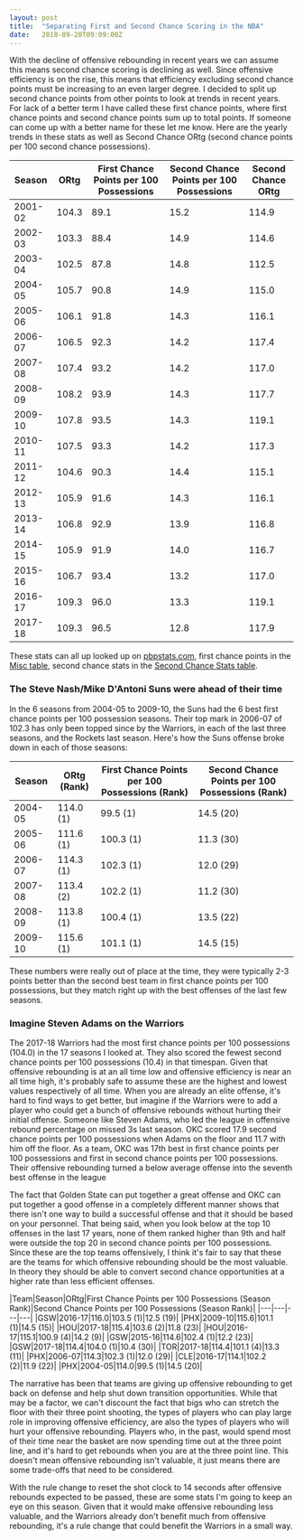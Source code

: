 ```yaml
---
layout: post
title:  "Separating First and Second Chance Scoring in the NBA"
date:   2018-09-20T09:09:00Z
---
```


With the decline of offensive rebounding in recent years we can assume this means second chance scoring is declining as well. Since offensive efficiency is on the rise, this means that efficiency excluding second chance points must be increasing to an even larger degree. I decided to split up second chance points from other points to look at trends in recent years. For lack of a better term I have called these first chance points, where first chance points and second chance points sum up to total points. If someone can come up with a better name for these let me know. Here are the yearly trends in these stats as well as Second Chance ORtg (second chance points per 100 second chance possessions).

|Season|ORtg|First Chance Points per 100 Possessions|Second Chance Points per 100 Possessions|Second Chance ORtg|
|---|---|---|---|---|
|2001-02|104.3|89.1|15.2|114.9|
|2002-03|103.3|88.4|14.9|114.6|
|2003-04|102.5|87.8|14.8|112.5|
|2004-05|105.7|90.8|14.9|115.0|
|2005-06|106.1|91.8|14.3|116.1|
|2006-07|106.5|92.3|14.2|117.4|
|2007-08|107.4|93.2|14.2|117.0|
|2008-09|108.2|93.9|14.3|117.7|
|2009-10|107.8|93.5|14.3|119.1|
|2010-11|107.5|93.3|14.2|117.3|
|2011-12|104.6|90.3|14.4|115.1|
|2012-13|105.9|91.6|14.3|116.1|
|2013-14|106.8|92.9|13.9|116.8|
|2014-15|105.9|91.9|14.0|116.7|
|2015-16|106.7|93.4|13.2|117.0|
|2016-17|109.3|96.0|13.3|119.1|
|2017-18|109.3|96.5|12.8|117.9|

These stats can all up looked up on [pbpstats.com](https://www.pbpstats.com/), first chance points in the [Misc table](https://www.pbpstats.com/totals/nba/team?Season=2017-18&SeasonType=Regular%20Season&StartType=All&Type=Team&Table=Misc&StatType=Per100Possessions), second chance stats in the [Second Chance Stats table](https://www.pbpstats.com/totals/nba/team?Season=2017-18&SeasonType=Regular%20Season&StartType=All&Type=Team&Table=SecondChance&StatType=Per100Possessions).

### The Steve Nash/Mike D'Antoni Suns were ahead of their time
In the 6 seasons from 2004-05 to 2009-10, the Suns had the 6 best first chance points per 100 possession seasons. Their top mark in 2006-07 of 102.3 has only been topped since by the Warriors, in each of the last three seasons, and the Rockets last season. Here's how the Suns offense broke down in each of those seasons:

|Season|ORtg (Rank)|First Chance Points per 100 Possessions (Rank)|Second Chance Points per 100 Possessions (Rank)|
|---|---|---|---|
|2004-05|114.0 (1)|99.5 (1)|14.5 (20)|
|2005-06|111.6 (1)|100.3 (1)|11.3 (30)|
|2006-07|114.3 (1)|102.3 (1)|12.0 (29)|
|2007-08|113.4 (2)|102.2 (1)|11.2 (30)|
|2008-09|113.8 (1)|100.4 (1)|13.5 (22)|
|2009-10|115.6 (1)|101.1 (1)|14.5 (15)|

These numbers were really out of place at the time, they were typically 2-3 points better than the second best team in first chance points per 100 possessions, but they match right up with the best offenses of the last few seasons.

### Imagine Steven Adams on the Warriors
The 2017-18 Warriors had the most first chance points per 100 possessions (104.0) in the 17 seasons I looked at. They also scored the fewest second chance points per 100 possessions (10.4) in that timespan. Given that offensive rebounding is at an all time low and offensive efficiency is near an all time high, it's probably safe to assume these are the highest and lowest values respectively of all time. When you are already an elite offense, it's hard to find ways to get better, but imagine if the Warriors were to add a player who could get a bunch of offensive rebounds without hurting their initial offense. Someone like Steven Adams, who led the league in offensive rebound percentage on missed 3s last season. OKC scored 17.9 second chance points per 100 possessions when Adams on the floor and 11.7 with him off the floor. As a team, OKC was 17th best in first chance points per 100 possessions and first in second chance points per 100 possessions. Their offensive rebounding turned a below average offense into the seventh best offense in the league

The fact that Golden State can put together a great offense and OKC can put together a good offense in a completely different manner shows that there isn't one way to build a successful offense and that it should be based on your personnel. That being said, when you look below at the top 10 offenses in the last 17 years, none of them ranked higher than 9th and half were outside the top 20 in second chance points per 100 possessions. Since these are the top teams offensively, I think it's fair to say that these are the teams for which offensive rebounding should be the most valuable. In theory they should be able to convert second chance opportunities at a higher rate than less efficient offenses.

|Team|Season|ORtg|First Chance Points per 100 Possessions (Season Rank)|Second Chance Points per 100 Possessions (Season Rank)|
|---|---|---|---|
|GSW|2016-17|116.0|103.5 (1)|12.5 (19)|
|PHX|2009-10|115.6|101.1 (1)|14.5 (15)|
|HOU|2017-18|115.4|103.6 (2)|11.8 (23)|
|HOU|2016-17|115.1|100.9 (4)|14.2 (9)|
|GSW|2015-16|114.6|102.4 (1)|12.2 (23)|
|GSW|2017-18|114.4|104.0 (1)|10.4 (30)|
|TOR|2017-18|114.4|101.1 (4)|13.3 (11)|
|PHX|2006-07|114.3|102.3 (1)|12.0 (29)|
|CLE|2016-17|114.1|102.2 (2)|11.9 (22)|
|PHX|2004-05|114.0|99.5 (1)|14.5 (20)|

The narrative has been that teams are giving up offensive rebounding to get back on defense and help shut down transition opportunities. While that may be a factor, we can't discount the fact that bigs who can stretch the floor with their three point shooting, the types of players who can play large role in improving offensive efficiency, are also the types of players who will hurt your offensive rebounding. Players who, in the past, would spend most of their time near the basket are now spending time out at the three point line, and it's hard to get rebounds when you are at the three point line. This doesn't mean offensive rebounding isn't valuable, it just means there are some trade-offs that need to be considered.

With the rule change to reset the shot clock to 14 seconds after offensive rebounds expected to be passed, these are some stats I'm going to keep an eye on this season. Given that it would make offensive rebounding less valuable, and the Warriors already don't benefit much from offensive rebounding, it's a rule change that could benefit the Warriors in a small way.
